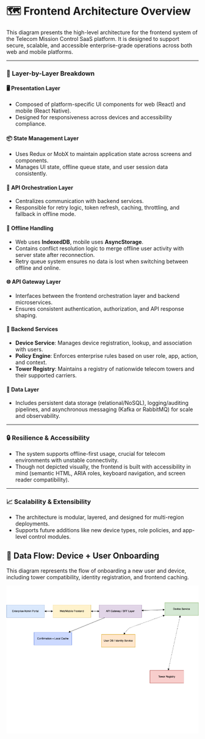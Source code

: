 # 🗺️ Frontend Architecture Overview

This diagram presents the high-level architecture for the frontend system of the Telecom Mission Control SaaS platform. It is designed to support secure, scalable, and accessible enterprise-grade operations across both web and mobile platforms.

---

### 🔧 Layer-by-Layer Breakdown

#### 🖥️ Presentation Layer

- Composed of platform-specific UI components for web (React) and mobile (React Native).
- Designed for responsiveness across devices and accessibility compliance.

#### 📦 State Management Layer

- Uses Redux or MobX to maintain application state across screens and components.
- Manages UI state, offline queue state, and user session data consistently.

#### 🔁 API Orchestration Layer

- Centralizes communication with backend services.
- Responsible for retry logic, token refresh, caching, throttling, and fallback in offline mode.

#### 💾 Offline Handling

- Web uses **IndexedDB**, mobile uses **AsyncStorage**.
- Contains conflict resolution logic to merge offline user activity with server state after reconnection.
- Retry queue system ensures no data is lost when switching between offline and online.

#### 🌐 API Gateway Layer

- Interfaces between the frontend orchestration layer and backend microservices.
- Ensures consistent authentication, authorization, and API response shaping.

#### 🧠 Backend Services

- **Device Service**: Manages device registration, lookup, and association with users.
- **Policy Engine**: Enforces enterprise rules based on user role, app, action, and context.
- **Tower Registry**: Maintains a registry of nationwide telecom towers and their supported carriers.

#### 📡 Data Layer

- Includes persistent data storage (relational/NoSQL), logging/auditing pipelines, and asynchronous messaging (Kafka or RabbitMQ) for scale and observability.

---

### 🔒 Resilience & Accessibility

- The system supports offline-first usage, crucial for telecom environments with unstable connectivity.
- Though not depicted visually, the frontend is built with accessibility in mind (semantic HTML, ARIA roles, keyboard navigation, and screen reader compatibility).

---

### 📈 Scalability & Extensibility

- The architecture is modular, layered, and designed for multi-region deployments.
- Supports future additions like new device types, role policies, and app-level control modules.

## 🔁 Data Flow: Device + User Onboarding

This diagram represents the flow of onboarding a new user and device, including tower compatibility, identity registration, and frontend caching.

![Device Onboarding Flow](./data-flows/device-user-onboarding.png)

